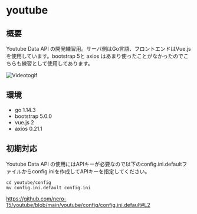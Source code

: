 # youtube

## 概要
Youtube Data API の開発練習用。サーバ側はGo言語、フロントエンドはVue.jsを使用しています。bootstrap 5と axios はあまり使ったことがなかったのでこちらも練習として使用してあります。


![Videotogif](https://user-images.githubusercontent.com/36409720/117988401-5647f000-b376-11eb-8833-1371df3c6601.gif)

## 環境
- go 1.14.3
- bootstrap 5.0.0
- vue.js 2
- axios 0.21.1

## 初期対応
Youtube Data API の使用にはAPIキーが必要なので以下のconfig.ini.defaultファイルからconfig.iniを作成してAPIキーを指定してください。

```
cd youtube/config
mv config.ini.default config.ini
```

https://github.com/nero-15/youtube/blob/main/youtube/config/config.ini.default#L2

